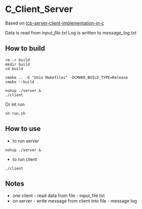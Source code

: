 # C_Client_Server

Based on [tcp-server-client-implementation-in-c](https://www.geeksforgeeks.org/tcp-server-client-implementation-in-c/)  

Data is read from *input_file.txt*
Log is written to *message_log.txt*

## How to build

```shell script
rm -r build
mkdir build
cd build

cmake .. -G "Unix Makefiles" -DCMAKE_BUILD_TYPE=Release
cmake --build .

nohup ./server &
./client
```

Or int run
```shell script
sh run.sh
```

## How to use 

- to run server
```shell script
nohup ./server &
```

- to run client
```shell script
./client
```

## Notes
- one client - read data from file - input_file.txt
- on server - write message from client into file - message log